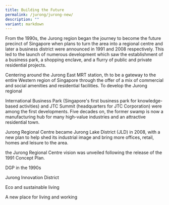 ```yaml
---
title: Building the Future
permalink: /jurong/jurong-new/
description: ""
variant: markdown
---
```

From the 1990s, the Jurong region began the journey to become the future precinct of Singapore when plans to turn the area into a regional centre and later a business district were announced in 1991 and 2008 respectively. This led to the launch of numerous development which saw the establishment of a business park, a shopping enclave, and a flurry of public and private residential projects.





Centering around the Jurong East MRT station, th to be a gateway to the entire Western region of Singapore through the offer of a mix of commercial and social amenities and residential facilities. To develop the Jurong regional

International Business Park (Singapore's first business park for knowledge-based activities) and JTC Summit (headquarters for JTC Corporation) were among the first developments. Five decades on, the former swamp is now a manufacturing hub for many high-value industries and an attractive residential town.

Jurong Regional Centre became Jurong Lake District (JLD) in 2008, with a new plan to help shed its industrial image and bring more offices, retail, homes and leisure to the area.

the Jurong Regional Centre vision was unveiled following the release of the 1991 Concept Plan. 

DGP in the 1990s

Jurong Innovation District

Eco and sustainable living 

A new place for living and working